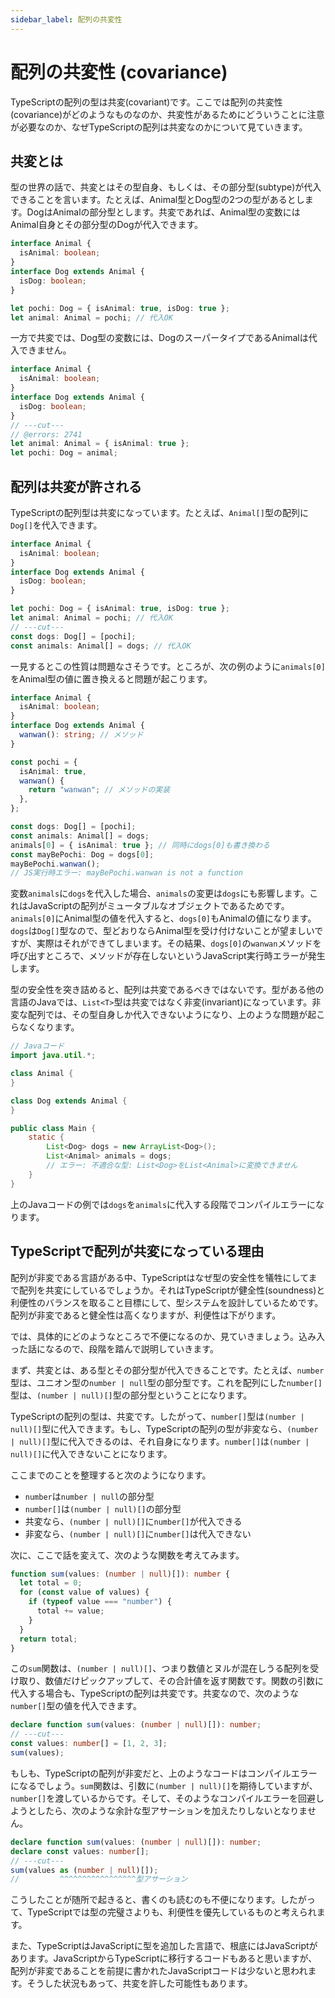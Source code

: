 ```yaml
---
sidebar_label: 配列の共変性
---
```


# 配列の共変性 (covariance)

TypeScriptの配列の型は共変(covariant)です。ここでは配列の共変性(covariance)がどのようなものなのか、共変性があるためにどういうことに注意が必要なのか、なぜTypeScriptの配列は共変なのかについて見ていきます。

## 共変とは

型の世界の話で、共変とはその型自身、もしくは、その部分型(subtype)が代入できることを言います。たとえば、Animal型とDog型の2つの型があるとします。DogはAnimalの部分型とします。共変であれば、Animal型の変数にはAnimal自身とその部分型のDogが代入できます。

```ts twoslash
interface Animal {
  isAnimal: boolean;
}
interface Dog extends Animal {
  isDog: boolean;
}

let pochi: Dog = { isAnimal: true, isDog: true };
let animal: Animal = pochi; // 代入OK
```

一方で共変では、Dog型の変数には、DogのスーパータイプであるAnimalは代入できません。

```ts twoslash
interface Animal {
  isAnimal: boolean;
}
interface Dog extends Animal {
  isDog: boolean;
}
// ---cut---
// @errors: 2741
let animal: Animal = { isAnimal: true };
let pochi: Dog = animal;
```

## 配列は共変が許される

TypeScriptの配列型は共変になっています。たとえば、`Animal[]`型の配列に`Dog[]`を代入できます。

```ts twoslash
interface Animal {
  isAnimal: boolean;
}
interface Dog extends Animal {
  isDog: boolean;
}

let pochi: Dog = { isAnimal: true, isDog: true };
let animal: Animal = pochi; // 代入OK
// ---cut---
const dogs: Dog[] = [pochi];
const animals: Animal[] = dogs; // 代入OK
```

一見するとこの性質は問題なさそうです。ところが、次の例のように`animals[0]`をAnimal型の値に置き換えると問題が起こります。

```ts twoslash
interface Animal {
  isAnimal: boolean;
}
interface Dog extends Animal {
  wanwan(): string; // メソッド
}

const pochi = {
  isAnimal: true,
  wanwan() {
    return "wanwan"; // メソッドの実装
  },
};

const dogs: Dog[] = [pochi];
const animals: Animal[] = dogs;
animals[0] = { isAnimal: true }; // 同時にdogs[0]も書き換わる
const mayBePochi: Dog = dogs[0];
mayBePochi.wanwan();
// JS実行時エラー: mayBePochi.wanwan is not a function
```

変数`animals`に`dogs`を代入した場合、`animals`の変更は`dogs`にも影響します。これはJavaScriptの配列がミュータブルなオブジェクトであるためです。`animals[0]`にAnimal型の値を代入すると、`dogs[0]`もAnimalの値になります。`dogs`は`Dog[]`型なので、型どおりならAnimal型を受け付けないことが望ましいですが、実際はそれができてしまいます。その結果、`dogs[0]`の`wanwan`メソッドを呼び出すところで、メソッドが存在しないというJavaScript実行時エラーが発生します。

型の安全性を突き詰めると、配列は共変であるべきではないです。型がある他の言語のJavaでは、`List<T>`型は共変ではなく非変(invariant)になっています。非変な配列では、その型自身しか代入できないようになり、上のような問題が起こらなくなります。

```java
// Javaコード
import java.util.*;

class Animal {
}

class Dog extends Animal {
}

public class Main {
    static {
        List<Dog> dogs = new ArrayList<Dog>();
        List<Animal> animals = dogs;
        // エラー: 不適合な型: List<Dog>をList<Animal>に変換できません
    }
}
```

上のJavaコードの例では`dogs`を`animals`に代入する段階でコンパイルエラーになります。

## TypeScriptで配列が共変になっている理由

配列が非変である言語がある中、TypeScriptはなぜ型の安全性を犠牲にしてまで配列を共変にしているでしょうか。それはTypeScriptが健全性(soundness)と利便性のバランスを取ること目標にして、型システムを設計しているためです。配列が非変であると健全性は高くなりますが、利便性は下がります。

では、具体的にどのようなところで不便になるのか、見ていきましょう。込み入った話になるので、段階を踏んで説明していきます。

まず、共変とは、ある型とその部分型が代入できることです。たとえば、`number`型は、ユニオン型の`number | null`型の部分型です。これを配列にした`number[]`型は、`(number | null)[]`型の部分型ということになります。

TypeScriptの配列の型は、共変です。したがって、`number[]`型は`(number | null)[]`型に代入できます。もし、TypeScriptの配列の型が非変なら、`(number | null)[]`型に代入できるのは、それ自身になります。`number[]`は`(number | null)[]`に代入できないことになります。

ここまでのことを整理すると次のようになります。

- `number`は`number | null`の部分型
- `number[]`は`(number | null)[]`の部分型
- 共変なら、`(number | null)[]`に`number[]`が代入できる
- 非変なら、`(number | null)[]`に`number[]`は代入できない

次に、ここで話を変えて、次のような関数を考えてみます。

```ts twoslash
function sum(values: (number | null)[]): number {
  let total = 0;
  for (const value of values) {
    if (typeof value === "number") {
      total += value;
    }
  }
  return total;
}
```

この`sum`関数は、`(number | null)[]`、つまり数値とヌルが混在しうる配列を受け取り、数値だけピックアップして、その合計値を返す関数です。関数の引数に代入する場合も、TypeScriptの配列は共変です。共変なので、次のような`number[]`型の値を代入できます。

```ts twoslash
declare function sum(values: (number | null)[]): number;
// ---cut---
const values: number[] = [1, 2, 3];
sum(values);
```

もしも、TypeScriptの配列が非変だと、上のようなコードはコンパイルエラーになるでしょう。`sum`関数は、引数に`(number | null)[]`を期待していますが、`number[]`を渡しているからです。そして、そのようなコンパイルエラーを回避しようとしたら、次のような余計な型アサーションを加えたりしないとなりません。

```ts twoslash
declare function sum(values: (number | null)[]): number;
declare const values: number[];
// ---cut---
sum(values as (number | null)[]);
//         ^^^^^^^^^^^^^^^^^型アサーション
```

こうしたことが随所で起きると、書くのも読むのも不便になります。したがって、TypeScriptでは型の完璧さよりも、利便性を優先しているものと考えられます。

また、TypeScriptはJavaScriptに型を追加した言語で、根底にはJavaScriptがあります。JavaScriptからTypeScriptに移行するコードもあると思いますが、配列が非変であることを前提に書かれたJavaScriptコードは少ないと思われます。そうした状況もあって、共変を許した可能性もあります。
